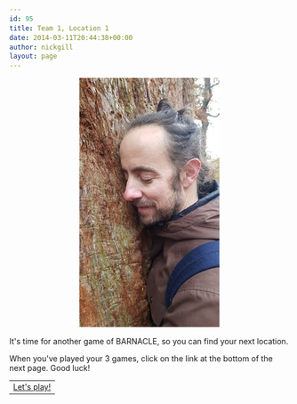 ```yaml
---
id: 95
title: Team 1, Location 1
date: 2014-03-11T20:44:38+00:00
author: nickgill
layout: page
---
```


<p align="center">
<img src="../sb5.jpg" width="50%" alt="legend" />
</p>
<p>
It's time for another game of BARNACLE, so you can find your next location.
</p>
<p>
When you've played your 3 games, click on the link at the bottom of the next page. Good luck!
</p>
<table width="100%" cellspacing="20">
  <tr><td align="center"><a href = "p6.html">Let's play!</a></td></tr>
</table>
